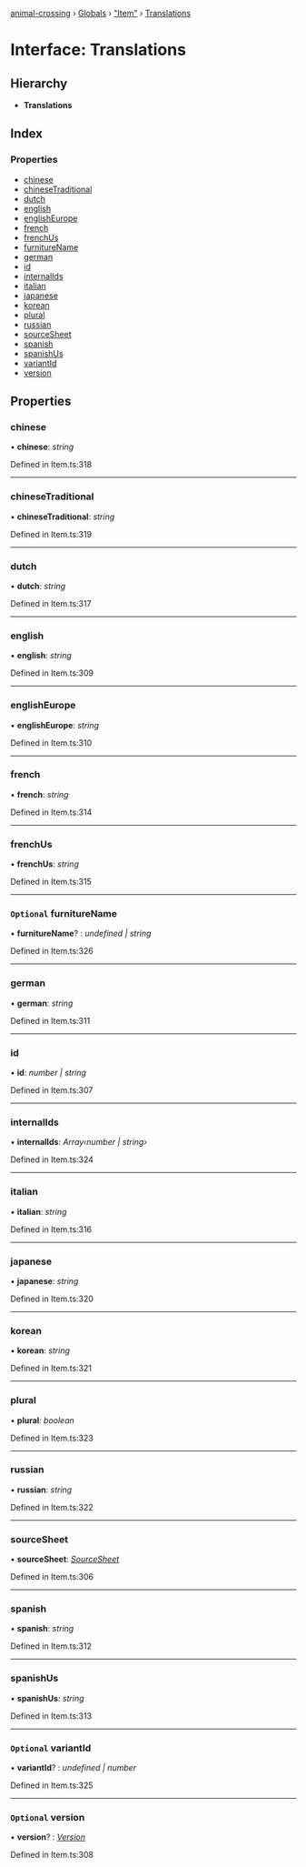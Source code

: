 [animal-crossing](../README.md) › [Globals](../globals.md) › ["Item"](../modules/_item_.md) › [Translations](_item_.translations.md)

# Interface: Translations

## Hierarchy

* **Translations**

## Index

### Properties

* [chinese](_item_.translations.md#chinese)
* [chineseTraditional](_item_.translations.md#chinesetraditional)
* [dutch](_item_.translations.md#dutch)
* [english](_item_.translations.md#english)
* [englishEurope](_item_.translations.md#englisheurope)
* [french](_item_.translations.md#french)
* [frenchUs](_item_.translations.md#frenchus)
* [furnitureName](_item_.translations.md#optional-furniturename)
* [german](_item_.translations.md#german)
* [id](_item_.translations.md#id)
* [internalIds](_item_.translations.md#internalids)
* [italian](_item_.translations.md#italian)
* [japanese](_item_.translations.md#japanese)
* [korean](_item_.translations.md#korean)
* [plural](_item_.translations.md#plural)
* [russian](_item_.translations.md#russian)
* [sourceSheet](_item_.translations.md#sourcesheet)
* [spanish](_item_.translations.md#spanish)
* [spanishUs](_item_.translations.md#spanishus)
* [variantId](_item_.translations.md#optional-variantid)
* [version](_item_.translations.md#optional-version)

## Properties

###  chinese

• **chinese**: *string*

Defined in Item.ts:318

___

###  chineseTraditional

• **chineseTraditional**: *string*

Defined in Item.ts:319

___

###  dutch

• **dutch**: *string*

Defined in Item.ts:317

___

###  english

• **english**: *string*

Defined in Item.ts:309

___

###  englishEurope

• **englishEurope**: *string*

Defined in Item.ts:310

___

###  french

• **french**: *string*

Defined in Item.ts:314

___

###  frenchUs

• **frenchUs**: *string*

Defined in Item.ts:315

___

### `Optional` furnitureName

• **furnitureName**? : *undefined | string*

Defined in Item.ts:326

___

###  german

• **german**: *string*

Defined in Item.ts:311

___

###  id

• **id**: *number | string*

Defined in Item.ts:307

___

###  internalIds

• **internalIds**: *Array‹number | string›*

Defined in Item.ts:324

___

###  italian

• **italian**: *string*

Defined in Item.ts:316

___

###  japanese

• **japanese**: *string*

Defined in Item.ts:320

___

###  korean

• **korean**: *string*

Defined in Item.ts:321

___

###  plural

• **plural**: *boolean*

Defined in Item.ts:323

___

###  russian

• **russian**: *string*

Defined in Item.ts:322

___

###  sourceSheet

• **sourceSheet**: *[SourceSheet](../enums/_item_.sourcesheet.md)*

Defined in Item.ts:306

___

###  spanish

• **spanish**: *string*

Defined in Item.ts:312

___

###  spanishUs

• **spanishUs**: *string*

Defined in Item.ts:313

___

### `Optional` variantId

• **variantId**? : *undefined | number*

Defined in Item.ts:325

___

### `Optional` version

• **version**? : *[Version](../enums/_item_.version.md)*

Defined in Item.ts:308
